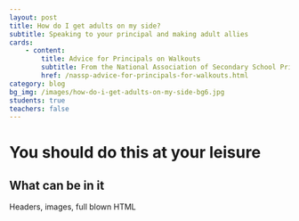 ```yaml
---
layout: post
title: How do I get adults on my side?
subtitle: Speaking to your principal and making adult allies
cards:
    - content:
        title: Advice for Principals on Walkouts
        subtitle: From the National Association of Secondary School Principals
        href: /nassp-advice-for-principals-for-walkouts.html
category: blog
bg_img: /images/how-do-i-get-adults-on-my-side-bg6.jpg
students: true
teachers: false
---
```


You should do this at your leisure
==================================

## What can be in it

Headers, images, full blown HTML
